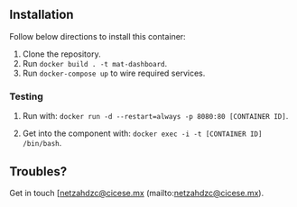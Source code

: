 ## Installation 

Follow below directions to install this container:

1. Clone the repository.
2. Run `docker build . -t mat-dashboard`.
3. Run `docker-compose up` to wire required services.

### Testing

1. Run with: `docker run -d --restart=always -p 8080:80 [CONTAINER ID]`.

2. Get into the component with: `docker exec -i -t [CONTAINER ID] /bin/bash`.

## Troubles?

Get in touch [netzahdzc@cicese.mx (mailto:netzahdzc@cicese.mx).
